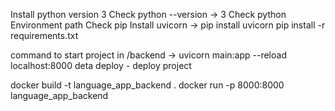 Install python version 3
Check python --version -> 3
Check python Environment path
Check pip
Install uvicorn -> pip install uvicorn
pip install -r requirements.txt

command to start project in /backend -> uvicorn main:app --reload
localhost:8000
deta deploy - deploy project



docker build -t language_app_backend .
docker run -p 8000:8000 language_app_backend 